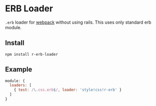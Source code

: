 # ERB Loader

`.erb` loader for [webpack](https://webpack.github.io/) without using rails. This uses only standard erb module.

## Install

`npm install r-erb-loader`

## Example

```webpack.config.js
module: {
  loaders: [
    { test: /\.css.erb$/, loader: 'style!css!r-erb' }
  ]
}
```
